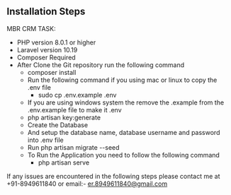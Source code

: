 ## Installation Steps

MBR CRM TASK:

-   PHP version 8.0.1 or higher
-   Laravel version 10.19
-   Composer Required
-   After Clone the Git repository run the following command
    -   composer install
    -   Run the following command if you using mac or linux to copy the .env file
        -   sudo cp .env.example .env
    -   If you are using windows system the remove the .example from the .env.example file to make it .env
    -   php artisan key:generate
    -   Create the Database
    -   And setup the database name, database username and password into .env file
    -   Run php artisan migrate --seed
    -   To Run the Application you need to follow the following command
        -   php artisan serve

If any issues are encountered in the following steps please contact me at +91-8949611840 or email:- er.8949611840@gmail.com
